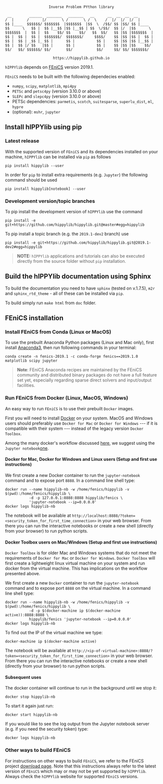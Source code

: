                         Inverse Problem PYthon library

```
 __        ______  _______   _______   __      __  __  __  __       
/  |      /      |/       \ /       \ /  \    /  |/  |/  |/  |      
$$ |____  $$$$$$/ $$$$$$$  |$$$$$$$  |$$  \  /$$/ $$ |$$/ $$ |____  
$$      \   $$ |  $$ |__$$ |$$ |__$$ | $$  \/$$/  $$ |/  |$$      \ 
$$$$$$$  |  $$ |  $$    $$/ $$    $$/   $$  $$/   $$ |$$ |$$$$$$$  |
$$ |  $$ |  $$ |  $$$$$$$/  $$$$$$$/     $$$$/    $$ |$$ |$$ |  $$ |
$$ |  $$ | _$$ |_ $$ |      $$ |          $$ |    $$ |$$ |$$ |__$$ |
$$ |  $$ |/ $$   |$$ |      $$ |          $$ |    $$ |$$ |$$    $$/
$$/   $$/ $$$$$$/ $$/       $$/           $$/     $$/ $$/ $$$$$$$/
```


                          https://hippylib.github.io

`hIPPYlib` depends on [FEniCS](http://fenicsproject.org/) version 2019.1.  

`FEniCS` needs to be built with the following dependecies enabled:

 - `numpy`, `scipy`, `matplotlib`, `mpi4py`
 - `PETSc` and `petsc4py` (version 3.10.0 or above)
 - `SLEPc` and `slepc4py` (version 3.10.0 or above)
 - PETSc dependencies: `parmetis`, `scotch`, `suitesparse`, `superlu_dist`, `ml`, `hypre`
 - (optional): `mshr`, `jupyter`
 
## Install hIPPYlib using pip

### Latest release

With the supported version of `FEniCS` and its dependencies installed on your 
machine, `hIPPYlib` can be installed via `pip` as follows
```
pip install hippylib --user
```

In order for `pip` to install extra requirements (e.g. `Jupyter`) the following
command should be used
```
pip install hippylib[notebook] --user
```

### Development version/topic branches

To pip install the development version of `hIPPYlib` use the command

```
pip install -e git+https://github.com/hippylib/hippylib.git@master#egg=hippylib
```

To pip install a topic branch (e.g. the `2019.1-dev2` branch) use

```
pip install -e git+https://github.com/hippylib/hippylib.git@2019.1-dev2#egg=hippylib
```

> **NOTE:** `hIPPYlib` applications and tutorials can also be executed directly from
the source folder without `pip` installation.

## Build the hIPPYlib documentation using Sphinx

To build the documentation you need to have `sphinx` (tested on v.1.7.5),
`m2r` and `sphinx_rtd_theme` - all of these can be installed via `pip`.

To build simply run `make html` from `doc` folder.

## FEniCS installation

### Install FEniCS from Conda (Linux or MacOS)

To use the prebuilt Anaconda Python packages (Linux and Mac only),
first install [Anaconda3](https://docs.continuum.io/anaconda/install),
then run following commands in your terminal:

```
conda create -n fenics-2019.1 -c conda-forge fenics==2019.1.0 matplotlib scipy jupyter
```

> **Note**: FEniCS Anaconda recipes are maintained by the FEniCS community and distributed binary packages do not have a full feature set yet, especially regarding sparse direct solvers and input/output facilities.

### Run FEniCS from Docker (Linux, MacOS, Windows)

An easy way to run `FEniCS` is to use their prebuilt `Docker` images.

First you will need to install [Docker](https://www.docker.com/) on
your system.  MacOS and Windows users should preferably use `Docker
for Mac` or `Docker for Windows` --- if it is compatible with their
system --- instead of the legacy version `Docker Toolbox`.

Among the many docker's workflow discussed [here](http://fenics.readthedocs.io/projects/containers/en/latest/quickstart.html),
we suggest using the `Jupyter notebook`[one](http://fenics.readthedocs.io/projects/containers/en/latest/jupyter.html).

#### Docker for Mac, Docker for Windows and Linux users (Setup and first use instructions)

We first create a new Docker container to run the `jupyter-notebook`
command and to expose port `8888`.  In a command line shell type:
```
docker run --name hippylib-nb -w /home/fenics/hippylib -v $(pwd):/home/fenics/hippylib \
           -d -p 127.0.0.1:8888:8888 hippylib/fenics \
           'jupyter-notebook --ip=0.0.0.0'
docker logs hippylib-nb
```
The notebook will be available at
`http://localhost:8888/?token=<security_token_for_first_time_connection>`
in your web browser.  From there you can run the interactive notebooks
or create a new shell (directly from your browser) to run python
scripts.

#### Docker Toolbox users on Mac/Windows (Setup and first use instructions)

`Docker Toolbox` is for older Mac and Windows systems that do not meet
the requirements of `Docker for Mac` or `Docker for Windows`.  `Docker
Toolbox` will first create a lightweight linux virtual machine on your
system and run docker from the virtual machine.  This has implications
on the workflow presented above.

We first create a new `Docker` container to run the `jupyter-notebook` command and to expose port `8888` on the virtual machine.
In a command line shell type:
```
docker run --name hippylib-nb -w /home/fenics/hippylib -v $(pwd):/home/fenics/hippylib \
           -d -p $(docker-machine ip $(docker-machine active)):8888:8888 \
           hippylib/fenics 'jupyter-notebook --ip=0.0.0.0'
docker logs hippylib-nb
```
To find out the IP of the virtual machine we type:
```
docker-machine ip $(docker-machine active)
```

The notebook will be available at `http://<ip-of-virtual-machine>:8888/?token=<security_token_for_first_time_connection>` in your web browser.
From there you can run the interactive notebooks or create a new shell (directly from your browser) to run python scripts.

#### Subsequent uses
The docker container will continue to run in the background until we stop it:
```
docker stop hippylib-nb
```
To start it again just run:
```
docker start hippylib-nb
```
If you would like to see the log output from the Jupyter notebook server (e.g. if you need the security token) type:
```
docker logs hippylib-nb
```


### Other ways to build FEniCS

For instructions on other ways to build `FEniCS`,
we refer to the FEniCS project [download
page](https://fenicsproject.org/download/).  Note that this
instructions always refer to the latest version of `FEniCS` which may or
may not be yet supported by `hIPPYlib`. Always check the `hIPPYlib`
website for supported `FEniCS` versions.
